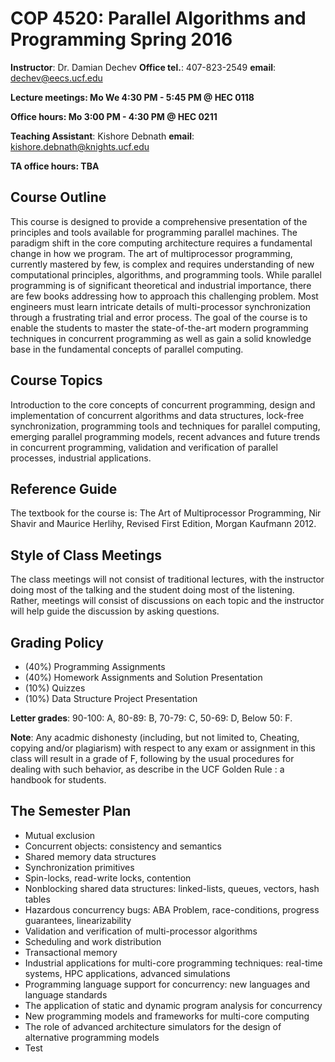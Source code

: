 # COP 4520: Parallel Algorithms and Programming Spring 2016

**Instructor**: Dr. Damian Dechev **Office tel.**: 407-823-2549 **email**: dechev@eecs.ucf.edu

**Lecture meetings: Mo We 4:30 PM - 5:45 PM @ HEC 0118**

**Office hours: Mo 3:00 PM - 4:30 PM @ HEC 0211**

**Teaching Assistant**: Kishore Debnath **email**: kishore.debnath@knights.ucf.edu

**TA office hours: TBA**

## Course Outline
This course is designed to provide a comprehensive presentation of the principles and tools available for programming parallel machines. The paradigm shift in the core computing architecture requires a fundamental change in how we program. The art of multiprocessor programming, currently mastered by few, is complex and requires understanding of new computational principles, algorithms, and programming tools. While parallel programming is of significant theoretical and industrial importance, there are few books addressing how to approach this challenging problem. Most engineers must learn intricate details of multi-processor synchronization through a frustrating trial and error process. The goal of the course is to enable the students to master the state-of-the-art modern programming techniques in concurrent programming as well as gain a solid knowledge base in the fundamental concepts of parallel computing.

## Course Topics
Introduction to the core concepts of concurrent programming, design and implementation of concurrent algorithms and data structures, lock-free synchronization, programming tools and techniques for parallel computing, emerging parallel programming models, recent advances and future trends in concurrent programming, validation and verification of parallel processes, industrial applications.

## Reference Guide
The textbook for the course is: The Art of Multiprocessor Programming, Nir Shavir and Maurice Herlihy, Revised First Edition, Morgan Kaufmann 2012.

## Style of Class Meetings
The class meetings will not consist of traditional lectures, with the instructor doing most of the talking and the student doing most of the listening. Rather, meetings will consist of discussions on each topic and the instructor will help guide the discussion by asking questions.

## Grading Policy
* (40%) Programming Assignments
* (40%) Homework Assignments and Solution Presentation
* (10%) Quizzes
* (10%) Data Structure Project Presentation

**Letter grades**: 90-100: A, 80-89: B, 70-79: C, 50-69: D, Below 50: F.

**Note**: Any acadmic dishonesty (including, but not limited to, Cheating, copying and/or plagiarism) with respect to any exam or assignment in this class will result in a grade of F, following by the usual procedures for dealing with such behavior, as describe in the UCF Golden Rule : a handbook for students.

## The Semester Plan
- Mutual exclusion
- Concurrent objects: consistency and semantics
- Shared memory data structures
- Synchronization primitives
- Spin-locks, read-write locks, contention
- Nonblocking shared data structures: linked-lists, queues, vectors, hash tables
- Hazardous concurrency bugs: ABA Problem, race-conditions, progress guarantees, linearizability
- Validation and verification of multi-processor algorithms
- Scheduling and work distribution
- Transactional memory
- Industrial applications for multi-core programming techniques: real-time systems, HPC applications, advanced simulations
- Programming language support for concurrency: new languages and language standards
- The application of static and dynamic program analysis for concurrency
- New programming models and frameworks for multi-core computing
- The role of advanced architecture simulators for the design of alternative programming models
- Test
